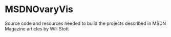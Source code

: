 # MSDNOvaryVis
Source code and resources needed to build the projects described in MSDN Magazine articles by Will Stott 
